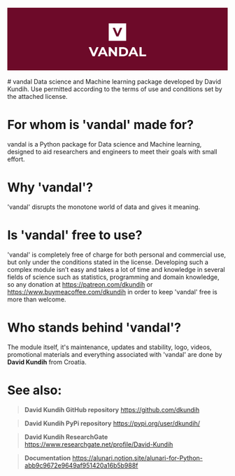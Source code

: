 <p align="center">
<img src=".logistics/visforvandal.jpg" width="900" title="hover text">
 </p>
# vandal
Data science and Machine learning package developed by David Kundih.
Use permitted according to the terms of use and conditions set by the attached license.

# For whom is 'vandal' made for?

vandal is a Python package for Data science and Machine learning, designed to aid researchers and engineers to meet their goals with small effort.

# Why 'vandal'?

'vandal' disrupts the monotone world of data and gives it meaning.

# Is 'vandal' free to use?

'vandal' is completely free of charge for both personal and commercial use, but only under the conditions stated in the license. Developing such a complex module isn’t easy and takes a lot of time and knowledge in several fields of science such as statistics, programming and domain knowledge, so any donation at https://patreon.com/dkundih or https://www.buymeacoffee.com/dkundih in order to keep 'vandal' free is more than welcome.

# Who stands behind 'vandal'?

The module itself, it's maintenance, updates and stability, logo, videos, promotional materials and everything associated with 'vandal' are done by **David Kundih** from Croatia.

# See also:

> **David Kundih GitHub repository**
https://github.com/dkundih

> **David Kundih PyPi repository**
https://pypi.org/user/dkundih/

> **David Kundih ResearchGate**
https://www.researchgate.net/profile/David-Kundih

> **Documentation**
https://alunari.notion.site/alunari-for-Python-abb9c9672e9649af951420a16b5b988f
